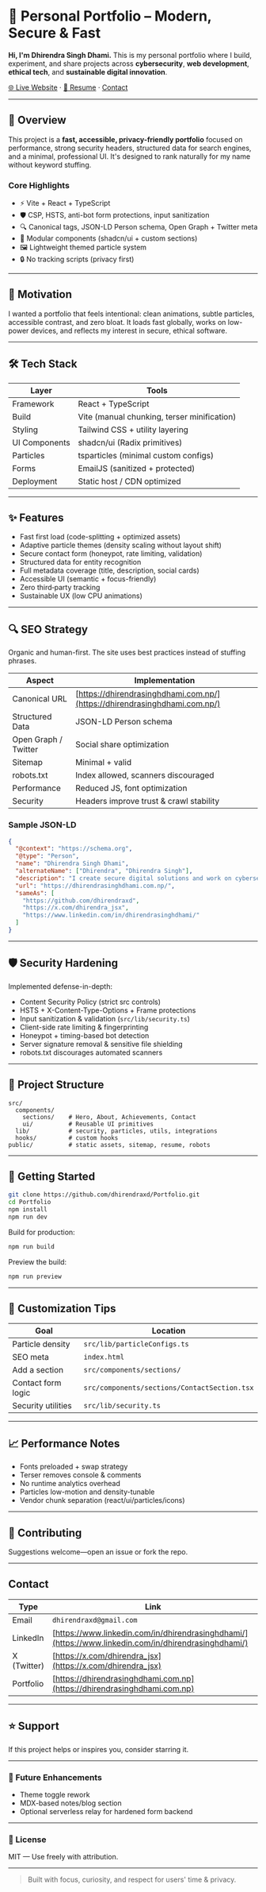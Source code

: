 # 🚀 Personal Portfolio – Modern, Secure & Fast

**Hi, I'm Dhirendra Singh Dhami.** This is my personal portfolio where I build, experiment, and share projects across **cybersecurity**, **web development**, **ethical tech**, and **sustainable digital innovation**.

[🌐 Live Website](https://dhirendrasinghdhami.com.np) · [📄 Resume](/public/Dhiren%20Cv.pdf) · [Contact](#contact)

---

## 📌 Overview

This project is a **fast, accessible, privacy-friendly portfolio** focused on performance, strong security headers, structured data for search engines, and a minimal, professional UI. It's designed to rank naturally for my name without keyword stuffing.

### Core Highlights

- ⚡ Vite + React + TypeScript
- 🛡️ CSP, HSTS, anti-bot form protections, input sanitization
- 🔍 Canonical tags, JSON-LD Person schema, Open Graph + Twitter meta
- 🧩 Modular components (shadcn/ui + custom sections)
- 🖼️ Lightweight themed particle system
- 🔒 No tracking scripts (privacy first)

---

## 🧠 Motivation

I wanted a portfolio that feels intentional: clean animations, subtle particles, accessible contrast, and zero bloat. It loads fast globally, works on low-power devices, and reflects my interest in secure, ethical software.

---

## 🛠️ Tech Stack

| Layer | Tools |
|-------|-------|
| Framework | React + TypeScript |
| Build | Vite (manual chunking, terser minification) |
| Styling | Tailwind CSS + utility layering |
| UI Components | shadcn/ui (Radix primitives) |
| Particles | tsparticles (minimal custom configs) |
| Forms | EmailJS (sanitized + protected) |
| Deployment | Static host / CDN optimized |

---

## ✨ Features

- Fast first load (code-splitting + optimized assets)
- Adaptive particle themes (density scaling without layout shift)
- Secure contact form (honeypot, rate limiting, validation)
- Structured data for entity recognition
- Full metadata coverage (title, description, social cards)
- Accessible UI (semantic + focus-friendly)
- Zero third‑party tracking
- Sustainable UX (low CPU animations)

---

## 🔍 SEO Strategy

Organic and human-first. The site uses best practices instead of stuffing phrases.

| Aspect | Implementation |
|--------|----------------|
| Canonical URL | [https://dhirendrasinghdhami.com.np/](https://dhirendrasinghdhami.com.np/) |
| Structured Data | JSON-LD Person schema |
| Open Graph / Twitter | Social share optimization |
| Sitemap | Minimal + valid |
| robots.txt | Index allowed, scanners discouraged |
| Performance | Reduced JS, font optimization |
| Security | Headers improve trust & crawl stability |

### Sample JSON-LD

```json
{
  "@context": "https://schema.org",
  "@type": "Person",
  "name": "Dhirendra Singh Dhami",
  "alternateName": ["Dhirendra", "Dhirendra Singh"],
  "description": "I create secure digital solutions and work on cybersecurity, web development, and sustainable tech projects.",
  "url": "https://dhirendrasinghdhami.com.np/",
  "sameAs": [
    "https://github.com/dhirendraxd",
    "https://x.com/dhirendra_jsx",
    "https://www.linkedin.com/in/dhirendrasinghdhami/"
  ]
}
```

---

## 🛡️ Security Hardening

Implemented defense-in-depth:

- Content Security Policy (strict src controls)
- HSTS + X-Content-Type-Options + Frame protections
- Input sanitization & validation (`src/lib/security.ts`)
- Client-side rate limiting & fingerprinting
- Honeypot + timing-based bot detection
- Server signature removal & sensitive file shielding
- robots.txt discourages automated scanners

---

## 🧩 Project Structure

```text
src/
  components/
    sections/    # Hero, About, Achievements, Contact
    ui/          # Reusable UI primitives
  lib/           # security, particles, utils, integrations
  hooks/         # custom hooks
public/          # static assets, sitemap, resume, robots
```

---

## 🚀 Getting Started

```bash
git clone https://github.com/dhirendraxd/Portfolio.git
cd Portfolio
npm install
npm run dev
```

Build for production:

```bash
npm run build
```

Preview the build:

```bash
npm run preview
```

---

## 🧪 Customization Tips

| Goal | Location |
|------|----------|
| Particle density | `src/lib/particleConfigs.ts` |
| SEO meta | `index.html` |
| Add a section | `src/components/sections/` |
| Contact form logic | `src/components/sections/ContactSection.tsx` |
| Security utilities | `src/lib/security.ts` |

---

## 📈 Performance Notes

- Fonts preloaded + swap strategy
- Terser removes console & comments
- No runtime analytics overhead
- Particles low-motion and density-tunable
- Vendor chunk separation (react/ui/particles/icons)

---

## 🤝 Contributing

Suggestions welcome—open an issue or fork the repo.

---


## Contact

| Type | Link |
|------|------|
| Email | `dhirendraxd@gmail.com` |
| LinkedIn | [https://www.linkedin.com/in/dhirendrasinghdhami/](https://www.linkedin.com/in/dhirendrasinghdhami/) |
| X (Twitter) | [https://x.com/dhirendra_jsx](https://x.com/dhirendra_jsx) |
| Portfolio | [https://dhirendrasinghdhami.com.np](https://dhirendrasinghdhami.com.np) |

---

## ⭐ Support

If this project helps or inspires you, consider starring it.

---

### 🔄 Future Enhancements

- Theme toggle rework
- MDX-based notes/blog section
- Optional serverless relay for hardened form backend

---

### 📜 License

MIT — Use freely with attribution.

---

> Built with focus, curiosity, and respect for users' time & privacy.
